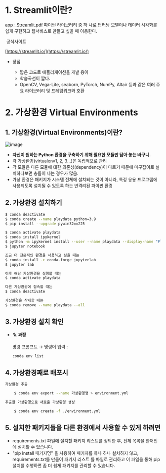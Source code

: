# 1. Streamlit이란?
[app · Streamlit.pdf](https://github.com/SeokJuGo/Learn-Study/files/10496891/app.Streamlit.pdf)
파이썬 라이브러리 중 하
나로 딥러닝 모델이나 데이터 시각화를 쉽게 구현하고 웹서비스로 만들고 싶을 때 이용한다.

 공식사이트

[https://streamlit.io/](https://streamlit.io/)

- 장점
  
  - 짧은 코드로 애플리케이션을 개발 용이
  - 학습곡선이 짧다.
  - OpenCV, Vega-Lite, seaborn, PyTorch, NumPy, Altair 등과 같은 여러 주요 라이브러리 및 프레임워크와 호환

# 2. 가상환경 Virtual Environments

## 1. 가상환경(Virtual Environments)이란?

![image](https://user-images.githubusercontent.com/116260619/214497651-f3ae5414-4129-42a6-8fbb-03369dcb07a8.png)

- **자신이 원하는 Python 환경을 구축하기 위해 필요한 모듈만 담아 놓는 바구니.**
- 각 가상환경(virtualenv1, 2, 3…)은 독립적으로 관리
- 각 모듈은 다른 모듈에 대한 의존성(dependency)이 다르기 때문에 마구잡이로 설치하다보면 충돌이 나는 경우가 많음.
- 가상 환경은 패키지가 시스템 전체에 설치되는 것이 아니라, 특정 응용 프로그램에 사용되도록 설치될 수 있도록 하는 반격리된 파이썬 환경

## 2. 가상환경 설치하기

```bash
$ conda deactivate
$ conda create --name playdata python=3.9
$ pip install --upgrade pywin32==225

$ conda activate playdata 
$ conda install ipykernel
$ python -m ipykernel install --user --name playdata --display-name "Playdata"
$ jupyter notebook

조금 더 전문적인 환경을 사용하고 싶을 때는 
$ conda install -c conda-forge jupyterlab
$ jupyter lab

이후 해당 가상환경을 실행할 때는
$ conda activate playdata

다른 가상환경에 접속할 때는
$ conda deactivate

가상환경을 삭제할 때는
$ conda remove --name playdata --all
```

## 3. 가상환경 설치 확인

- 🪜 **과정**
  
  명령 프롬프트 → 명령어 입력 :
  
  ```bash
  conda env list
  ```
  

## 4. 가상환경째로 배포시

```bash
가상환경 추출

    $ conda env export --name 가상환경명 > environment.yml

추출한 가상환경으로 새로운 가상환경 생성

    $ conda env create -f ./environment.yml
```

## 5. 설치한 패키지들을 다른 환경에서 사용할 수 있게 하려면

- requirements.txt 파일에 설치할 패키지 리스트를 정의한 후, 전체 목록을 한꺼번에 설치할 수 있습니다.
- "pip install 패키지명" 을 사용하여 패키지를 하나 하나 설치하지 않고, requirements.txt를 만들어 패키지 리스트
  를 파일로 관리하고 이 파일을 통해 pip 설치를 수행하면 좀 더 쉽게 패키지를 관리할 수 있습니다.
